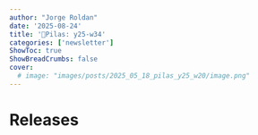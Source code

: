 ```yaml
---
author: "Jorge Roldan"
date: '2025-08-24'
title: '🔋Pilas: y25-w34'
categories: ['newsletter']
ShowToc: true
ShowBreadCrumbs: false
cover:
  # image: "images/posts/2025_05_18_pilas_y25_w20/image.png"
---
```



# Releases